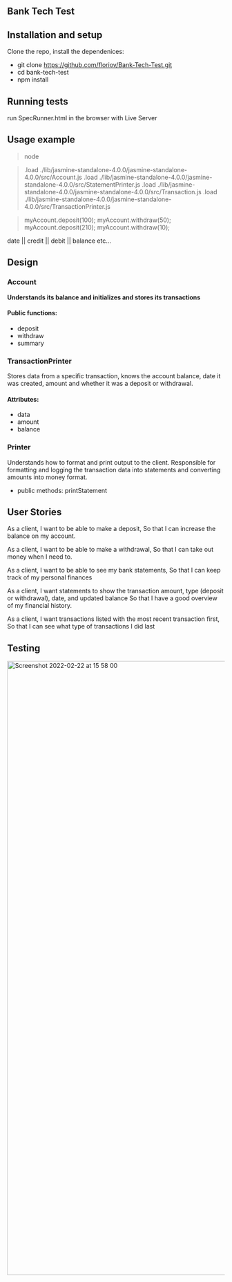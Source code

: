 ## Bank Tech Test

## Installation and setup
 Clone the repo, install the dependenices:
 * git clone https://github.com/floriov/Bank-Tech-Test.git 
 * cd bank-tech-test
 * npm install

 ## Running tests
 run SpecRunner.html in the browser with Live Server

 ## Usage example
 > node 

 > .load ./lib/jasmine-standalone-4.0.0/jasmine-standalone-4.0.0/src/Account.js
 > .load ./lib/jasmine-standalone-4.0.0/jasmine-standalone-4.0.0/src/StatementPrinter.js
 > .load ./lib/jasmine-standalone-4.0.0/jasmine-standalone-4.0.0/src/Transaction.js
 > .load ./lib/jasmine-standalone-4.0.0/jasmine-standalone-4.0.0/src/TransactionPrinter.js

 > myAccount.deposit(100);
 > myAccount.withdraw(50);
 > myAccount.deposit(210);
 > myAccount.withdraw(10);
 
date || credit || debit || balance
etc...

 
## Design

 ### Account
 **Understands its balance and initializes and stores its transactions**
#### Public functions:
* deposit
* withdraw
* summary

### TransactionPrinter
Stores data from a specific transaction, knows the account balance, date it was created, amount and whether it was a deposit or withdrawal.
#### Attributes:
* data
* amount
* balance

### Printer
Understands how to format and print output to the client. Responsible for formatting and logging the transaction data into statements and converting amounts into money format.
* public methods:
printStatement 

## User Stories
As a client,
I want to be able to make a deposit, 
So that I can increase the balance on my account.

As a client, 
I want to be able to make a withdrawal,
So that I can take out money when I need to.

As a client,
I want to be able to see my bank statements,
So that I can keep track of my personal finances

As a client,
I want statements to show the transaction amount, type (deposit or withdrawal), date, and updated balance
So that I have a good overview of my financial history.

As a client, 
I want transactions listed with the most recent transaction first,
So that I can see what type of transactions I did last

## Testing 
<img width="1421" alt="Screenshot 2022-02-22 at 15 58 00" src="https://user-images.githubusercontent.com/97796341/155181534-bcd340b4-8c83-4512-83fa-b854fe460e44.png">

